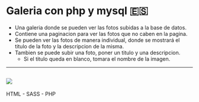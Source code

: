 # Galeria con php y mysql :es:

- Una galeria donde se pueden ver las fotos subidas a la base de datos.
- Contiene una paginacion para ver las fotos que no caben en la pagina.
- Se pueden ver las fotos de manera individual, donde se mostrará el titulo de la foto y la descripcion de la misma.
- Tambien se puede subir una foto, poner un titulo y una descripcion.
	- Si el titulo queda en blanco, tomara el nombre de la imagen.
------------
![](vista_previa.gif)
------------

HTML - SASS - PHP
